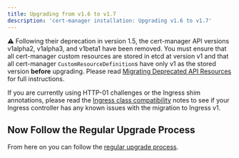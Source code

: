 ```yaml
---
title: Upgrading from v1.6 to v1.7
description: 'cert-manager installation: Upgrading v1.6 to v1.7'
---
```


⚠ Following their deprecation in version 1.5, the cert-manager API versions v1alpha2, v1alpha3, and v1beta1 have been removed.
You must ensure that all cert-manager custom resources are stored in etcd at version v1
and that all cert-manager `CustomResourceDefinition`s have only v1 as the stored version
**before** upgrading.
Please read [Migrating Deprecated API Resources] for full instructions.

[Migrating Deprecated API Resources]: ./remove-deprecated-apis.md

If you are currently using HTTP-01 challenges or the Ingress shim annotations, please read the [Ingress class compatibility](./ingress-class-compatibility.md)
notes to see if your Ingress controller has any known issues with the migration to Ingress v1.


## Now Follow the Regular Upgrade Process

From here on you can follow the [regular upgrade process](./README.md).